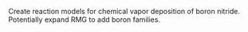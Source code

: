 Create reaction models for chemical vapor deposition of boron nitride. Potentially expand RMG to add boron families. 